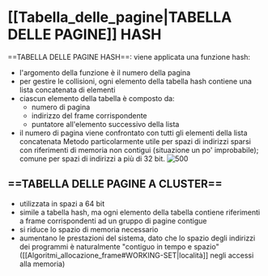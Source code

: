 # [[Tabella_delle_pagine|TABELLA DELLE PAGINE]] HASH
==TABELLA DELLE PAGINE HASH==: viene applicata una funzione hash:
- l'argomento della funzione è il numero della pagina
- per gestire le collisioni, ogni elemento della tabella hash contiene una lista concatenata di elementi
- ciascun elemento della tabella è composto da:
	- numero di pagina
	- indirizzo del frame corrispondente
	- puntatore all'elemento successivo della lista
- il numero di pagina viene confrontato con tutti gli elementi della lista concatenata
Metodo particolarmente utile per spazi di indirizzi sparsi con riferimenti di memoria non contigui (situazione un po' improbabile); comune per spazi di indirizzi a più di 32 bit.
![500](hash.png)

## ==TABELLA DELLE PAGINE A CLUSTER==
- utilizzata in spazi a 64 bit
- simile a tabella hash, ma ogni elemento della tabella contiene riferimenti a frame corrispondenti ad un gruppo di pagine contigue
- si riduce lo spazio di memoria necessario
- aumentano le prestazioni del sistema, dato che lo spazio degli indirizzi dei programmi è naturalmente "contiguo in tempo e spazio" ([[Algoritmi_allocazione_frame#WORKING-SET|località]] negli accessi alla memoria)